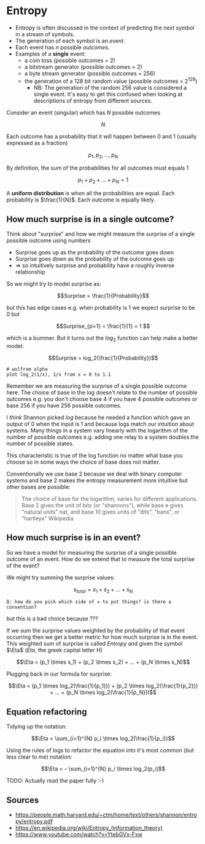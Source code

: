 # Entropy

- Entropy is often discussed in the context of predicting the next symbol in a
  stream of symbols.
- The generation of each symbol is an _event_.
- Each event has $n$ possible _outcomes_.
- Examples of a **single** event:
    - a coin toss (possible outcomes = 2)
    - a bitstream generator (possible outcomes = 2)
    - a byte stream generator (possible outcomes = 256)
    - the generation of a 128 bit random value (possible outcomes = $2^{128}$)
        - NB: The generation of the random 256 value is considered a single
          event. It's easy to get this confused when looking at descriptions of
          entropy from different sources.

Consider an event (singular) which has $N$ possible outcomes

$$N$$

Each outcome has a probability that it will happen between 0 and 1 (usually
expressed as a fraction)

$$p_1, p_2, ..., p_N$$

By definition, the sum of the probabilities for all outcomes must equals 1

$$p_1 + p_2 + ... + p_N =  1$$

A **uniform distribution** is when all the probabilities are equal. Each
probability is $\frac{1}{N}$. Each outcome is equally likely.

## How much surprise is in a single outcome?

Think about "surprise" and how we might measure the surprise of a single
possible outcome using numbers

- Surprise goes up as the probability of the outcome goes down
- Surprise goes down as the probability of the outcome goes up
- => so intuitively surprise and probability have a roughly inverse relationship

So we might try to model surprise as:

$$Surprise = \frac{1}{Probability}$$

but this has edge cases e.g. when probability is 1 we expect surprise to be 0
but

$$Surprise_{p=1} = \frac{1}{1} = 1 $$

which is a bummer. But it turns out the $log_2$ function can help make a better
model:

$$Surprise = log_2(\frac{1}{Probability})$$

    # wolfram alpha
    plot log_2(1/x), 1/x from x = 0 to 1.1

Remember we are measuring the surprise of a single possible outcome here. The
choice of base in the log doesn't relate to the number of possible outcomes e.g.
you don't choose base 4 if you have 4 possible outcomes or base 256 if you have
256 possible outcomes.

I _think_ Shannon picked $log$ because he needed a function which gave an output
of 0 when the input is 1 and because logs match our intuition about systems.
Many things in a system vary linearly with the logarithm of the number of
possible outcomes e.g. adding one relay to a system doubles the number of
possible states.

This characteristic is true of the log function no matter what base you choose
so in some ways the choice of base does not matter.

Conventionally we use base 2 because we deal with binary computer systems and
base 2 makes the entropy measurement more intuitive but other bases are
possible:

> The choice of base for the logarithm, varies for different applications. Base
> 2 gives the unit of bits (or "shannons"), while base e gives "natural units"
> nat, and base 10 gives units of "dits", "bans", or "hartleys" Wikipedia

## How much surprise is in an event?

So we have a model for measuring the surprise of a single possible outcome of an
event. How do we extend that to measure the total surprise of the event?

We might try summing the surprise values:

$$s_{total} = s_1 + s_2 + ... + s_N$$

    Q: how do you pick which side of = to put things? is there a convention?

but this is a bad choice because ???

If we sum the surprise values weighted by the probability of that event
occurring then we get a better metric for how much surprise is in the event.
This weighted sum of surprise is called _Entropy_ and given the symbol $\Eta$
(_Eta_, the greek capital letter H)

$$\Eta = (p_1 \times s_1) + (p_2 \times s_2) + ... + (p_N \times s_N)$$

Plugging back in our formula for surprise:

$$\Eta = (p_1 \times log_2(\frac{1}{p_1})) + (p_2 \times log_2(\frac{1}{p_2})) + ... + (p_N \times log_2(\frac{1}{p_N}))$$

## Equation refactoring

Tidying up the notation:

$$\Eta = \sum_{i=1}^{N} p_i \times log_2(\frac{1}{p_i})$$

Using the rules of logs to refactor the equation into it's most common (but less
clear to me) notation:

$$\Eta = - \sum_{i=1}^{N} p_i \times log_2(p_i)$$

TODO: Actually read the paper fully :-)

## Sources

- https://people.math.harvard.edu/~ctm/home/text/others/shannon/entropy/entropy.pdf
- https://en.wikipedia.org/wiki/Entropy_(information_theory)
- https://www.youtube.com/watch?v=YtebGVx-Fxw
